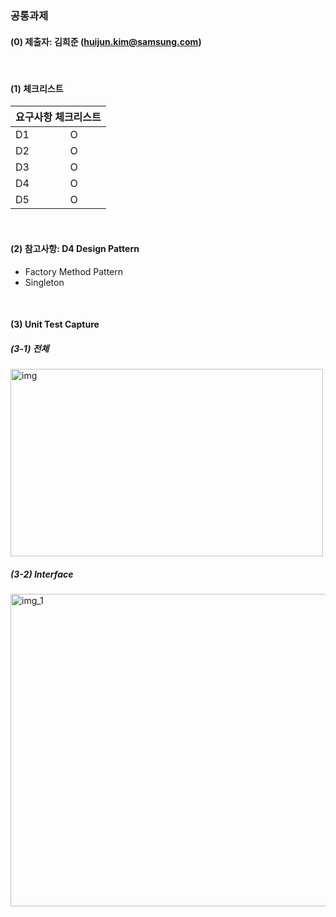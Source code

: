 ### 공통과제

#### (0) 제출자: 김희준 (huijun.kim@samsung.com)  

&nbsp;
#### (1) 체크리스트
<table>
  <thead>
    <tr>
      <th colspan="2">요구사항 체크리스트</th>
    </tr>
  </thead>
  <tbody>
    <tr>
      <td>D1</td>
      <td>O</td>
    </tr>
    <tr>
      <td>D2</td>
      <td>O</td>
    </tr>
    <tr>
      <td>D3</td>
      <td>O</td>
    </tr>
    <tr>
      <td>D4</td>
      <td>O </td>
    </tr>
    <tr>
      <td>D5</td>
      <td>O</td>
    </tr>
  </tbody>
</table>
&nbsp;
&nbsp;

#### (2) 참고사항: D4 Design Pattern
- Factory Method Pattern 
- Singleton
<br> 

#### (3) Unit Test Capture
##### (3-1) 전체
<img width="500" height="300" alt="img" src="https://github.com/user-attachments/assets/4b7a04a5-28d3-44ba-8d3a-c9865335540c" />

<br> 

##### (3-2) Interface
<img width="600" height="500" alt="img_1" src="https://github.com/user-attachments/assets/fc97e72a-4f7d-4e60-af94-65f22b0f0c9c" />

